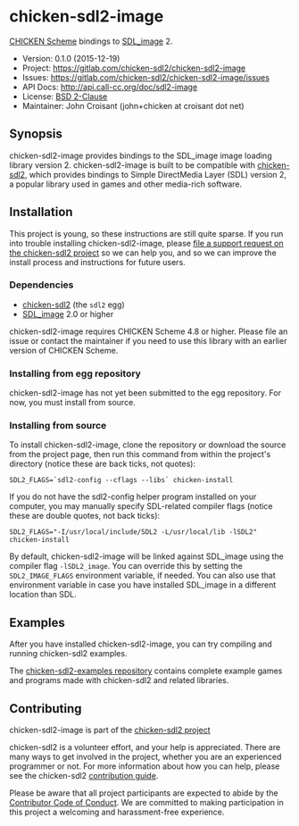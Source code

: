 # chicken-sdl2-image

[CHICKEN Scheme](http://call-cc.org/) bindings to
[SDL_image](http://www.libsdl.org/projects/SDL_image/) 2.

- Version:     0.1.0 (2015-12-19)
- Project:     https://gitlab.com/chicken-sdl2/chicken-sdl2-image
- Issues:      https://gitlab.com/chicken-sdl2/chicken-sdl2-image/issues
- API Docs:    http://api.call-cc.org/doc/sdl2-image
- License:     [BSD 2-Clause](LICENSE-BSD.txt)
- Maintainer:  John Croisant (john+chicken at croisant dot net)


## Synopsis

chicken-sdl2-image provides bindings to the SDL_image image loading
library version 2. chicken-sdl2-image is built to be compatible with
[chicken-sdl2](https://gitlab.com/chicken-sdl2/chicken-sdl2), which
provides bindings to Simple DirectMedia Layer (SDL) version 2, a
popular library used in games and other media-rich software.


## Installation

This project is young, so these instructions are still quite sparse.
If you run into trouble installing chicken-sdl2-image, please
[file a support request on the chicken-sdl2 project](https://gitlab.com/chicken-sdl2/chicken-sdl2/blob/master/CONTRIBUTING.md#filing-support-requests) so
we can help you, and so we can improve the install process and
instructions for future users.

### Dependencies

- [chicken-sdl2](https://gitlab.com/chicken-sdl2/chicken-sdl2)
  (the `sdl2` egg)
- [SDL_image](http://www.libsdl.org/projects/SDL_image/)
  2.0 or higher

chicken-sdl2-image requires CHICKEN Scheme 4.8 or higher. Please file
an issue or contact the maintainer if you need to use this library
with an earlier version of CHICKEN Scheme.

### Installing from egg repository

chicken-sdl2-image has not yet been submitted to the egg repository.
For now, you must install from source.

### Installing from source

To install chicken-sdl2-image, clone the repository or download the
source from the project page, then run this command from within the
project's directory (notice these are back ticks, not quotes):

```
SDL2_FLAGS=`sdl2-config --cflags --libs` chicken-install
```

If you do not have the sdl2-config helper program installed on your
computer, you may manually specify SDL-related compiler flags (notice
these are double quotes, not back ticks):

```
SDL2_FLAGS="-I/usr/local/include/SDL2 -L/usr/local/lib -lSDL2" chicken-install
```

By default, chicken-sdl2-image will be linked against SDL_image using
the compiler flag `-lSDL2_image`. You can override this by setting the
`SDL2_IMAGE_FLAGS` environment variable, if needed. You can also use
that environment variable in case you have installed SDL_image in a
different location than SDL.


## Examples

After you have installed chicken-sdl2-image, you can try compiling and
running chicken-sdl2 examples.

The [chicken-sdl2-examples repository](https://gitlab.com/chicken-sdl2/chicken-sdl2-examples)
contains complete example games and programs made with chicken-sdl2
and related libraries.


## Contributing

chicken-sdl2-image is part of the
[chicken-sdl2 project](https://gitlab.com/chicken-sdl2/chicken-sdl2)

chicken-sdl2 is a volunteer effort, and your help is appreciated.
There are many ways to get involved in the project, whether you are an
experienced programmer or not. For more information about how you can
help, please see the chicken-sdl2
[contribution guide](https://gitlab.com/chicken-sdl2/chicken-sdl2/blob/master/CONTRIBUTING.md).

Please be aware that all project participants are expected to abide by
the [Contributor Code of Conduct](https://gitlab.com/chicken-sdl2/chicken-sdl2/blob/master/CODE_OF_CONDUCT.md).
We are committed to making participation in this project a welcoming
and harassment-free experience.
